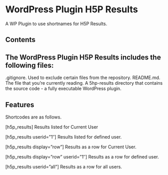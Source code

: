 WordPress Plugin H5P Results
============================
A WP Plugin to use shortnames for H5P Results.

## Contents

## The WordPress Plugin H5P Results includes the following files:

.gitignore. Used to exclude certain files from the repository.
README.md. The file that you’re currently reading.
A 5hp-results directory that contains the source code - a fully executable WordPress plugin.

## Features

Shortcodes are as follows.

[h5p_results]                           Results listed for Current User 

[h5p_results userid=”1″]                Results listed for defined user. 

[h5p_results display=”row”]             Results as a row for Current User.

[h5p_results display=”row” userid=”1″]  Results as a row for defined user.

[h5p_results userid=”all”]              Results as a row for all users.
